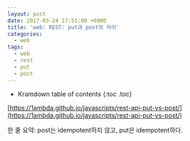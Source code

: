 ```yaml
---
layout: post
date: 2017-03-24 17:51:00 +0900
title: 'web: REST: put과 post의 차이'
categories:
  - web
tags:
  - web
  - rest
  - put
  - post
---
```


* Kramdown table of contents
{:toc .toc}

[https://1ambda.github.io/javascripts/rest-api-put-vs-post/](https://1ambda.github.io/javascripts/rest-api-put-vs-post/)

한 줄 요약: post는 idempotent하지 않고, put은 idempotent하다.
